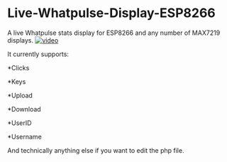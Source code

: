 # Live-Whatpulse-Display-ESP8266
A live Whatpulse stats display for ESP8266 and any number of MAX7219 displays.
[![video](https://img.youtube.com/vi/ievZjvSr70Q/0.jpg)](https://www.youtube.com/watch?v=ievZjvSr70Q)

It currently supports:

*Clicks

*Keys

*Upload

*Download

*UserID

*Username

And technically anything else if you want to edit the php file.

